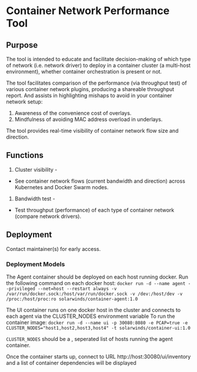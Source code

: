 # Container Network Performance Tool

## Purpose
The tool is intended to educate and facilitate decision-making of which type of network (i.e. network driver) to deploy in a container cluster (a multi-host environment), whether container orchestration is present or not. 

The tool facilitates comparison of the performance (via throughput test) of various container network plugins, producing a shareable throughput report. And assists in highlighting mishaps to avoid in your container network setup:
 1. Awareness of the convenience cost of overlays.
 1. Mindfulness of avoiding MAC address overload in underlays.

The tool provides real-time visibility of container network flow size and direction.

## Functions
1. Cluster visibility -
  * See container network flows (current bandwidth and direction) across Kubernetes and Docker Swarm nodes.
1. Bandwidth test -
  * Test throughput (performance) of each type of container network (compare network drivers).

## Deployment
Contact maintainer(s) for early access.

### Deployment Models

The Agent container should be deployed on each host running docker.   Run the following command on each docker host:
`docker run -d --name agent --privileged --net=host --restart always -v /var/run/docker.sock:/host/var/run/docker.sock -v /dev:/host/dev -v /proc:/host/proc:ro solarwinds/container-agent:1.0`

The UI container runs on one docker host in the cluster and connects to each agent via the CLUSTER_NODES environment variable
To run the container image:
`docker run -d --name ui -p 30080:8080 -e PCAP=true -e CLUSTER_NODES="host1,host2,host3,host4" -t solarwinds/container-ui:1.0`

`CLUSTER_NODES` should be a , seperated list of hosts running the agent container.

Once the container starts up, connect to URL http://host:30080/ui/inventory and a list of container dependencies will be displayed

